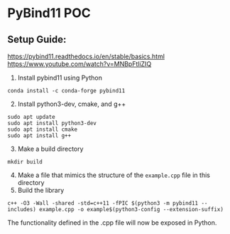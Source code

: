 # PyBind11 POC
## Setup Guide:
https://pybind11.readthedocs.io/en/stable/basics.html  
https://www.youtube.com/watch?v=MNBpFtliZIQ 

1. Install pybind11 using Python  
```
conda install -c conda-forge pybind11
```
2. Install python3-dev, cmake, and g++
```
sudo apt update
sudo apt install python3-dev
sudo apt install cmake
sudo apt install g++
```
3. Make a build directory
```
mkdir build
```
4. Make a file that mimics the structure of the ```example.cpp``` file in this directory
5. Build the library
```
c++ -O3 -Wall -shared -std=c++11 -fPIC $(python3 -m pybind11 --includes) example.cpp -o example$(python3-config --extension-suffix)
```

The functionality defined in the .cpp file will now be exposed in Python.